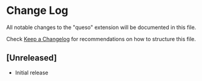 # Change Log

All notable changes to the "queso" extension will be documented in this file.

Check [Keep a Changelog](http://keepachangelog.com/) for recommendations on how to structure this file.

## [Unreleased]

- Initial release
